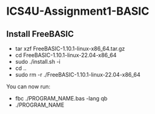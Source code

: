 # ICS4U-Assignment1-BASIC

## Install FreeBASIC
- tar xzf FreeBASIC-1.10.1-linux-x86_64.tar.gz
- cd FreeBASIC-1.10.1-linux-22.04-x86_64
- sudo ./install.sh -i
- cd ..
- sudo rm -r ./FreeBASIC-1.10.1-linux-22.04-x86_64

You can now run:
- fbc ./PROGRAM_NAME.bas -lang qb
- ./PROGRAM_NAME